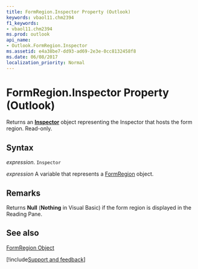 ```yaml
---
title: FormRegion.Inspector Property (Outlook)
keywords: vbaol11.chm2394
f1_keywords:
- vbaol11.chm2394
ms.prod: outlook
api_name:
- Outlook.FormRegion.Inspector
ms.assetid: e4a38be7-dd93-ad69-2e3e-0cc8132458f8
ms.date: 06/08/2017
localization_priority: Normal
---
```



# FormRegion.Inspector Property (Outlook)

Returns an  **[Inspector](Outlook.Inspector.md)** object representing the Inspector that hosts the form region. Read-only.


## Syntax

_expression_. `Inspector`

_expression_ A variable that represents a [FormRegion](./Outlook.FormRegion.md) object.


## Remarks

Returns  **Null** (**Nothing** in Visual Basic) if the form region is displayed in the Reading Pane.


## See also


[FormRegion Object](Outlook.FormRegion.md)

[!include[Support and feedback](~/includes/feedback-boilerplate.md)]